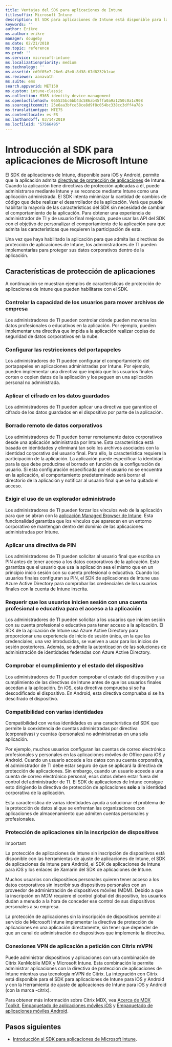 ```yaml
---
title: Ventajas del SDK para aplicaciones de Intune
titlesuffix: Microsoft Intune
description: El SDK para aplicaciones de Intune está disponible para las plataformas iOS y Android y, gracias a él, podrá habilitar las características de administración de aplicaciones móviles con Microsoft Intune.
keywords: ''
author: Erikre
ms.author: erikre
manager: dougeby
ms.date: 02/21/2018
ms.topic: reference
ms.prod: ''
ms.service: microsoft-intune
ms.localizationpriority: medium
ms.technology: ''
ms.assetid: cd9f05e7-26e6-45e0-8d38-67d8232b1cae
ms.reviewer: aanavath
ms.suite: ems
search.appverid: MET150
ms.custom: intune-classic
ms.collection: M365-identity-device-management
ms.openlocfilehash: 065535bc6bb4dc586ab45ffa0a9a1250c0a1c908
ms.sourcegitcommit: 25e6aa3bfce58ce8d9f8c054bc338cc3dff4a78b
ms.translationtype: MTE75
ms.contentlocale: es-ES
ms.lasthandoff: 03/14/2019
ms.locfileid: "57566495"
---
```

# <a name="microsoft-intune-app-sdk-overview"></a>Introducción al SDK para aplicaciones de Microsoft Intune
El SDK de aplicaciones de Intune, disponible para iOS y Android, permite que la aplicación admita [directivas de protección de aplicaciones](app-protection-policy.md) de Intune. Cuando la aplicación tiene directivas de protección aplicadas a él, puede administrarse mediante Intune y se reconoce mediante Intune como una aplicación administrada. El SDK intenta minimizar la cantidad de cambios de código que debe realizar el desarrollador de la aplicación. Verá que puede habilitar la mayoría de las características del SDK sin necesidad de cambiar el comportamiento de la aplicación. Para obtener una experiencia de administrador de TI y de usuario final mejorada, puede usar las API del SDK con el objetivo de personalizar el comportamiento de la aplicación para que admita las características que requieren la participación de esta.

Una vez que haya habilitado la aplicación para que admita las directivas de protección de aplicaciones de Intune, los administradores de TI pueden implementarlas para proteger sus datos corporativos dentro de la aplicación.

## <a name="app-protection-features"></a>Características de protección de aplicaciones

A continuación se muestran ejemplos de características de protección de aplicaciones de Intune que pueden habilitarse con el SDK.

### <a name="control-users-ability-to-move-corporate-files"></a>Controlar la capacidad de los usuarios para mover archivos de empresa
Los administradores de TI pueden controlar dónde pueden moverse los datos profesionales o educativos en la aplicación. Por ejemplo, pueden implementar una directiva que impida a la aplicación realizar copias de seguridad de datos corporativos en la nube.

### <a name="configure-clipboard-restrictions"></a>Configurar las restricciones del portapapeles
Los administradores de TI pueden configurar el comportamiento del portapapeles en aplicaciones administradas por Intune. Por ejemplo, pueden implementar una directiva que impida que los usuarios finales corten o copien datos de la aplicación y los peguen en una aplicación personal no administrada.

### <a name="enforce-encryption-on-saved-data"></a>Aplicar el cifrado en los datos guardados
Los administradores de TI pueden aplicar una directiva que garantice el cifrado de los datos guardados en el dispositivo por parte de la aplicación.

### <a name="remotely-wipe-corporate-data"></a>Borrado remoto de datos corporativos
Los administradores de TI pueden borrar remotamente datos corporativos desde una aplicación administrada por Intune. Esta característica está basada en identidades y eliminará tan solo los archivos asociados con la identidad corporativa del usuario final. Para ello, la característica requiere la participación de la aplicación. La aplicación puede especificar la identidad para la que debe producirse el borrado en función de la configuración de usuario. Si esta configuración especificada por el usuario no se encuentra en la aplicación, el comportamiento predeterminado será borrar el directorio de la aplicación y notificar al usuario final que se ha quitado el acceso.

### <a name="enforce-the-use-of-a-managed-browser"></a>Exigir el uso de un explorador administrado
Los administradores de TI pueden forzar los vínculos web de la aplicación para que se abran con la [aplicación Managed Browser de Intune](app-configuration-managed-browser.md). Esta funcionalidad garantiza que los vínculos que aparecen en un entorno corporativo se mantengan dentro del dominio de las aplicaciones administradas por Intune.

### <a name="enforce-a-pin-policy"></a>Aplicar una directiva de PIN
Los administradores de TI pueden solicitar al usuario final que escriba un PIN antes de tener acceso a los datos corporativos de la aplicación. Esto garantiza que el usuario que usa la aplicación sea el mismo que en un principio inició sesión con su cuenta profesional o educativa. Cuando los usuarios finales configuran su PIN, el SDK de aplicaciones de Intune usa Azure Active Directory para comprobar las credenciales de los usuarios finales con la cuenta de Intune inscrita.

### <a name="require-users-to-sign-in-with-a-work-or-school-account-for-app-access"></a>Requerir que los usuarios inicien sesión con una cuenta profesional o educativa para el acceso a la aplicación
Los administradores de TI pueden solicitar a los usuarios que inicien sesión con su cuenta profesional o educativa para tener acceso a la aplicación. El SDK de la aplicación de Intune usa Azure Active Directory para proporcionar una experiencia de inicio de sesión única, en la que las credenciales, una vez introducidas, se vuelven a usar para los inicios de sesión posteriores. Además, se admite la autenticación de las soluciones de administración de identidades federadas con Azure Active Directory.

### <a name="check-device-health-and-compliance"></a>Comprobar el cumplimiento y el estado del dispositivo
Los administradores de TI pueden comprobar el estado del dispositivo y su cumplimiento de las directivas de Intune antes de que los usuarios finales accedan a la aplicación. En iOS, esta directiva comprueba si se ha descodificado el dispositivo. En Android, esta directiva comprueba si se ha descifrado el dispositivo.

### <a name="support-multi-identity"></a>Compatibilidad con varias identidades
Compatibilidad con varias identidades es una característica del SDK que permite la coexistencia de cuentas administradas por directiva (corporativas) y cuentas (personales) no administradas en una sola aplicación.

Por ejemplo, muchos usuarios configuran las cuentas de correo electrónico profesionales y personales en las aplicaciones móviles de Office para iOS y Android. Cuando un usuario accede a los datos con su cuenta corporativa, el administrador de TI debe estar seguro de que se aplicará la directiva de protección de aplicaciones. Sin embargo, cuando un usuario accede a una cuenta de correo electrónico personal, esos datos deben estar fuera del control del administrador de TI. El SDK de aplicaciones de Intune consigue esto dirigiendo la directiva de protección de aplicaciones **solo** a la identidad corporativa de la aplicación.

Esta característica de varias identidades ayuda a solucionar el problema de la protección de datos al que se enfrentan las organizaciones con aplicaciones de almacenamiento que admiten cuentas personales y profesionales.
 
### <a name="app-protection-without-device-enrollment"></a>Protección de aplicaciones sin la inscripción de dispositivos

>[!IMPORTANT]
>La protección de aplicaciones de Intune sin inscripción de dispositivos está disponible con las herramientas de ajuste de aplicaciones de Intune, el SDK de aplicaciones de Intune para Android, el SDK de aplicaciones de Intune para iOS y los enlaces de Xamarin del SDK de aplicaciones de Intune.

Muchos usuarios con dispositivos personales quieren tener acceso a los datos corporativos sin inscribir sus dispositivos personales con un proveedor de administración de dispositivos móviles (MDM). Debido a que la inscripción en MDM requiere el control global del dispositivo, los usuarios dudan a menudo a la hora de conceder ese control de sus dispositivos personales a su empresa.

La protección de aplicaciones sin la inscripción de dispositivos permite al servicio de Microsoft Intune implementar la directiva de protección de aplicaciones en una aplicación directamente, sin tener que depender de que un canal de administración de dispositivos que implemente la directiva.

### <a name="on-demand-application-vpn-connections-with-citrix-mvpn"></a>Conexiones VPN de aplicación a petición con Citrix mVPN 
Puede administrar dispositivos y aplicaciones con una combinación de Citrix XenMobile MDX y Microsoft Intune. Esta combinación le permite administrar aplicaciones con la directiva de protección de aplicaciones de Intune mientras usa tecnología mVPN de Citrix. La integración con Citrix está disponible para el SDK para aplicaciones de Intune para iOS y Android y con la Herramienta de ajuste de aplicaciones de Intune para iOS y Android (con la marca -citrix).
 
Para obtener más información sobre Citrix MDX, vea [Acerca de MDX Toolkit](https://docs.citrix.com/en-us/mdx-toolkit/10/about-mdx-toolkit.html), [Empaquetado de aplicaciones móviles iOS](https://docs.citrix.com/en-us/mdx-toolkit/10/xmob-mdx-kit-app-wrap-ios.html) y [Empaquetado de aplicaciones móviles Android](https://docs.citrix.com/en-us/mdx-toolkit/10/xmob-mdx-kit-app-wrap-android.html).

## <a name="next-steps"></a>Pasos siguientes

- [Introducción al SDK para aplicaciones de Microsoft Intune](app-sdk-get-started.md).
